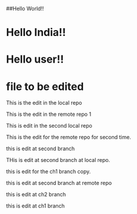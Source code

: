 ##Hello World!!
# Hello India!!
# Hello user!!
# file to be edited


This is the edit in the local repo

This is the edit in the remote repo 1


This is edit in the second local repo

This is the edit for the remote repo for second time.

this is edit at second branch


THis is edit at second branch at local repo.

this is edit for the ch1 branch copy.



this is edit at second branch at remote repo


this is edit at ch2 branch

this is edit at ch1 branch


